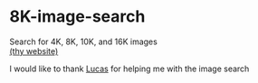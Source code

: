 # 8K-image-search
Search for 4K, 8K, 10K, and 16K images
</br><a href="https://icelander900.github.io/8K-image-search/">(thy website)</a>
<p>I would like to thank <a href="https://stackoverflow.com/users/947271/lucas">Lucas</a> for helping me with the image search</p>
